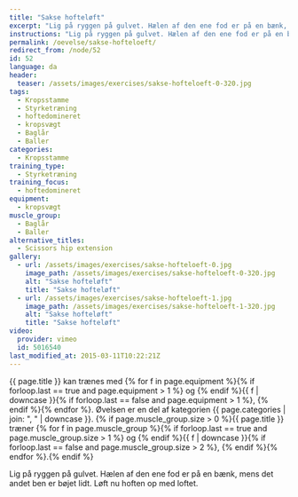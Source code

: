 ```yaml
---
title: "Sakse hofteløft"
excerpt: "Lig på ryggen på gulvet. Hælen af den ene fod er på en bænk, mens det andet ben er bøjet lidt. Løft nu hoften op med loftet."
instructions: "Lig på ryggen på gulvet. Hælen af den ene fod er på en bænk, mens det andet ben er bøjet lidt. Løft nu hoften op med loftet."
permalink: /oevelse/sakse-hofteloeft/
redirect_from: /node/52
id: 52
language: da
header:
  teaser: /assets/images/exercises/sakse-hofteloeft-0-320.jpg
tags:
  - Kropsstamme
  - Styrketræning
  - hoftedomineret
  - kropsvægt
  - Baglår
  - Baller
categories:
  - Kropsstamme
training_type:
  - Styrketræning
training_focus:
  - hoftedomineret
equipment:
  - kropsvægt
muscle_group:
  - Baglår
  - Baller
alternative_titles:
  - Scissors hip extension
gallery:
  - url: /assets/images/exercises/sakse-hofteloeft-0.jpg
    image_path: /assets/images/exercises/sakse-hofteloeft-0-320.jpg
    alt: "Sakse hofteløft"
    title: "Sakse hofteløft"
  - url: /assets/images/exercises/sakse-hofteloeft-1.jpg
    image_path: /assets/images/exercises/sakse-hofteloeft-1-320.jpg
    alt: "Sakse hofteløft"
    title: "Sakse hofteløft"
video:
  provider: vimeo
  id: 5016540
last_modified_at: 2015-03-11T10:22:21Z
---
```

{{ page.title }} kan trænes med {% for f in page.equipment %}{% if forloop.last == true and page.equipment > 1 %} og {% endif %}{{ f | downcase  }}{% if forloop.last == false and page.equipment > 1 %}, {% endif %}{% endfor %}. Øvelsen er en del af kategorien {{ page.categories | join: ", " | downcase }}. {% if page.muscle_group.size > 0 %}{{ page.title }} træner {% for f in page.muscle_group %}{% if forloop.last == true and page.muscle_group.size > 1 %} og {% endif %}{{ f | downcase }}{% if forloop.last == false and page.muscle_group.size > 2 %}, {% endif %}{% endfor %}.{% endif %}

Lig på ryggen på gulvet. Hælen af den ene fod er på en bænk, mens det andet ben er bøjet lidt. Løft nu hoften op med loftet.
